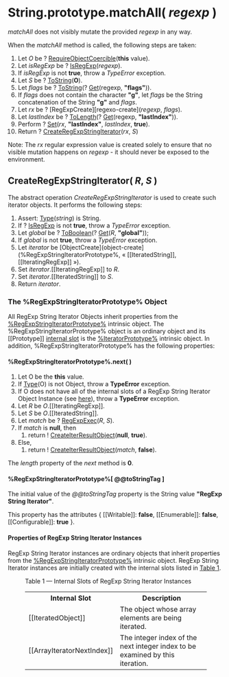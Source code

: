 # String.prototype.matchAll( *regexp* )</h1>

*matchAll* does not visibly mutate the provided *regexp* in any way.

When the *matchAll* method is called, the following steps are taken:
  1. Let *O* be ? [RequireObjectCoercible][require-object-coercible](**this** value).
  1. Let _isRegExp_ be ? [IsRegExp](isregexp)(_regexp_).
  1. If _isRegExp_ is not **true**, throw a *TypeError* exception.
  1. Let *S* be ? [ToString][to-string](**O**).
  1. Let *flags* be ? [ToString][to-string](? [Get][get](regexp, **"flags"**)).
  1. If *flags* does not contain the character **"g"**, let *flags* be the String concatenation of the String **"g"** and *flags*.
  1. Let *rx* be ? [RegExpCreate][regexo-create](*regexp*, *flags*).
  1. Let *lastIndex* be ? [ToLength][to-length](? [Get][get](regexp, **"lastIndex"**)).
  1. Perform ? [Set][set](*rx*, **"lastIndex"**, *lastIndex*, **true**).
  1. Return ? [CreateRegExpStringIterator](#createregexpstringiterator-abstract-operation)(*rx*, *S*)

Note: The *rx* regular expression value is created solely to ensure that no visible mutation happens on *regexp* - it should never be exposed to the environment.

## CreateRegExpStringIterator( *R*, *S* )

The abstract operation *CreateRegExpStringIterator* is used to create such iterator objects. It performs the following steps:
  1. Assert: [Type][type](*string*) is String.
  1. If ? [IsRegExp][isregexp] is not **true**, throw a *TypeError* exception.
  1. Let *global* be ? [ToBoolean][to-boolean](? [Get][get](*R*, **"global"**));
  1. If *global* is not **true**, throw a *TypeError* exception.
  1. Let *iterator* be [ObjectCreate](object-create](<emu-xref href="#%RegExpStringIteratorPrototype%">%RegExpStringIteratorPrototype%</emu-xref>, « [[IteratedString]], [[IteratingRegExp]] »).
  1. Set *iterator*.[[IteratingRegExp]] to *R*.
  1. Set *iterator*.[[IteratedString]] to *S*.
  1. Return *iterator*.

### The %RegExpStringIteratorPrototype% Object

All RegExp String Iterator Objects inherit properties from the [%RegExpStringIteratorPrototype%](#the-regexpstringiteratorprototype-object) intrinsic object. The %RegExpStringIteratorPrototype% object is an ordinary object and its [[Prototype]] [internal slot][internal-slot] is the [%IteratorPrototype%][iterator-prototype] intrinsic object</a>. In addition, %RegExpStringIteratorPrototype% has the following properties:

#### %RegExpStringIteratorPrototype%.next( )
  1. Let O be the **this** value.
  1. If [Type][type](O) is not Object, throw a **TypeError** exception.
  1. If O does not have all of the internal slots of a RegExp String Iterator Object Instance (see [here](#PropertiesOfRegExpStringIteratorInstances)), throw a **TypeError** exception.
  1. Let _R_ be _O_.[[IteratingRegExp]].
  1. Let _S_ be _O_.[[IteratedString]].
  1. Let _match_ be ? [RegExpExec][regexp-exec](_R_, _S_).
  1. If _match_ is **null**, then
      1. return ! [CreateIterResultObject][create-iter-result-object](**null**, **true**).
  1. Else,
      1. return ! [CreateIterResultObject][create-iter-result-object](_match_, **false**).

The _length_ property of the _next_ method is **0**.

#### %RegExpStringIteratorPrototype%[ @@toStringTag ]

The initial value of the _@@toStringTag_ property is the String value **"RegExp String Iterator"**.</p>
This property has the attributes { [[Writable]]: **false**, [[Enumerable]]: **false**, [[Configurable]]: **true** }.</p>

#### Properties of RegExp String Iterator Instances</h1>

RegExp String Iterator instances are ordinary objects that inherit properties from the [%RegExpStringIteratorPrototype%](#%RegExpStringIteratorPrototype%) intrinsic object. RegExp String Iterator instances are initially created with the internal slots listed in <a href="#table-1">Table 1</a>.</p>

<figure>
  <figcaption><span id="table-1">Table 1</span> — Internal Slots of RegExp String Iterator Instances</figcaption>
  <table class="real-table">
    <tbody>
      <tr>
        <th>Internal Slot</th>
        <th>Description</th>
      </tr>
      <tr>
        <td>[[IteratedObject]]</td>
        <td>The object whose array elements are being iterated.</td>
      </tr>
      <tr>
        <td>[[ArrayIteratorNextIndex]]</td>
        <td>The integer index of the next integer index to be examined by this iteration.</td>
      </tr>
    </tbody>
  </table>
</figure>

[to-boolean]: https://tc39.github.io/ecma262/#sec-toboolean
[to-length]: https://tc39.github.io/ecma262/#sec-tolength
[to-string]: https://tc39.github.io/ecma262/#sec-tostring
[get]: https://tc39.github.io/ecma262/#sec-get-o-p
[set]: https://tc39.github.io/ecma262/#sec-set-o-p-v-throw
[regexp-create]: https://tc39.github.io/ecma262/#sec-regexpcreate
[regexp-exec]: https://tc39.github.io/ecma262/#sec-regexpexec
[require-object-coercible]: https://tc39.github.io/ecma262/#sec-requireobjectcoercible
[internal-slot]: https://tc39.github.io/ecma262/#sec-object-internal-methods-and-internal-slots
[type]: https://tc39.github.io/ecma262/#sec-ecmascript-data-types-and-values
[iterator-prototype]: https://tc39.github.io/ecma262/#sec-%iteratorprototype%-object
[create-iter-result-object]: https://tc39.github.io/ecma262/#sec-createiterresultobject
[isregexp]: https://tc39.github.io/ecma262/#sec-isregexp
[object-create]: https://tc39.github.io/ecma262/#sec-objectcreate
